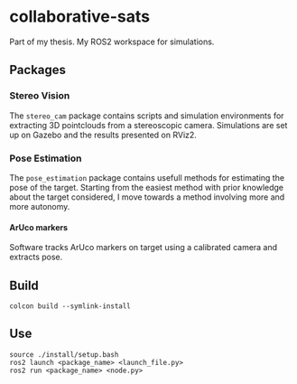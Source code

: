 # collaborative-sats
Part of my thesis. My ROS2 workspace for simulations.

## Packages

### Stereo Vision

The `stereo_cam` package contains scripts and simulation environments for extracting 3D pointclouds from a stereoscopic camera. Simulations are set up on Gazebo and the results presented on RViz2.

### Pose Estimation

The `pose_estimation` package contains usefull methods for estimating the pose of the target. Starting from the easiest method with prior knowledge about the target considered, I move towards a method involving more and more autonomy. 

#### ArUco markers

Software tracks ArUco markers on target using a calibrated camera and extracts pose. 

## Build
```console
colcon build --symlink-install
```

## Use
```console
source ./install/setup.bash
ros2 launch <package_name> <launch_file.py>
ros2 run <package_name> <node.py>
```
